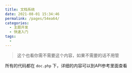 ```yaml
---
title: 文档系统
date: 2021-08-01 15:34:46
permalink: /pages/54ea64/
categories:
  - 主题开发
  - 快速入门
tags:
  - 
---
```

> 这个也看你需不需要这个内容，如果不需要的话不用管

所有的代码都在 `doc.php` 下，详细的内容可以到API参考里面查看

